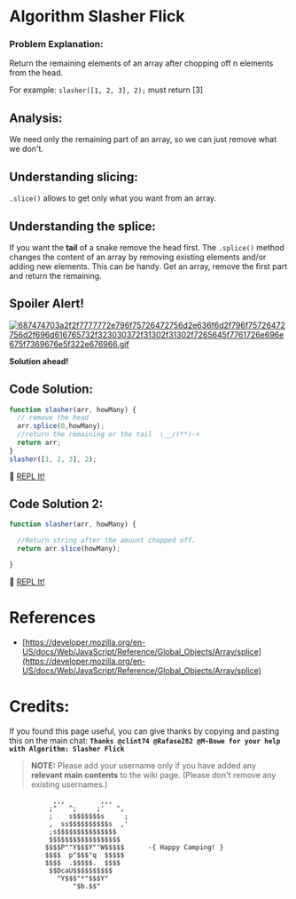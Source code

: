 # Algorithm Slasher Flick

### Problem Explanation:
Return the remaining elements of an array after chopping off n elements from the head.

For example: `slasher([1, 2, 3], 2);` must return [3]

## Analysis:
We need only the remaining part of an array, so we can just remove what we don't.

## Understanding slicing:
`.slice()` allows to get only what you want from an array.

## Understanding the splice:
If you want the **tail** of a snake remove the head first. The `.splice()` method changes the content of an array by removing existing elements and/or adding new elements. This can be handy. Get an array, remove the first part and return the remaining.

## Spoiler Alert!
[![687474703a2f2f7777772e796f75726472756d2e636f6d2f796f75726472756d2f696d616765732f323030372f31302f31302f7265645f7761726e696e675f7369676e5f322e676966.gif](https://files.gitter.im/FreeCodeCamp/Wiki/nlOm/thumb/687474703a2f2f7777772e796f75726472756d2e636f6d2f796f75726472756d2f696d616765732f323030372f31302f31302f7265645f7761726e696e675f7369676e5f322e676966.gif)](https://files.gitter.im/FreeCodeCamp/Wiki/nlOm/687474703a2f2f7777772e796f75726472756d2e636f6d2f796f75726472756d2f696d616765732f323030372f31302f31302f7265645f7761726e696e675f7369676e5f322e676966.gif)

**Solution ahead!**

## Code Solution:

```javascript
function slasher(arr, howMany) {
  // remove the head
  arr.splice(0,howMany);
  //return the remaining or the tail  \__/(**)-<
  return arr;
}
slasher([1, 2, 3], 2);
```

:rocket: [REPL It!](https://repl.it/CLjU/28)

## Code Solution 2:

```javascript
function slasher(arr, howMany) {

  //Return string after the amount chopped off.
  return arr.slice(howMany);

}
```

:rocket: [REPL It!](https://repl.it/CLjU/29)

# References
- [https://developer.mozilla.org/en-US/docs/Web/JavaScript/Reference/Global_Objects/Array/splice](https://developer.mozilla.org/en-US/docs/Web/JavaScript/Reference/Global_Objects/Array/splice)

# Credits:
If you found this page useful, you can give thanks by copying and pasting this on the main chat: **`Thanks @clint74 @Rafase282 @M-Bowe for your help with Algorithm: Slasher Flick`**

> **NOTE:** Please add your username only if you have added any **relevant main contents** to the wiki page. (Please don't remove any existing usernames.)

```
           ,,,         ,,,
          ;"   ^;     ;'   ",
          ;    s$$$$$$$s     ;
          ,  ss$$$$$$$$$$s  ,'
          ;s$$$$$$$$$$$$$$$
          $$$$$$$$$$$$$$$$$$
         $$$$P""Y$$$Y""W$$$$$      -{ Happy Camping! }
         $$$$  p"$$$"q  $$$$$
         $$$$  .$$$$$.  $$$$
          $$DcaU$$$$$$$$$$
            "Y$$$"*"$$$Y"
                "$b.$$"
```
